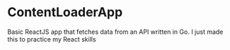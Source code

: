 # ContentLoaderApp
Basic ReactJS app that fetches data from an API written in Go. I just made this to practice my React skills
